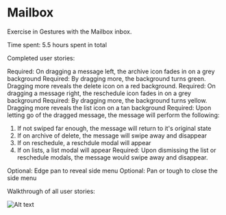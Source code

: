Mailbox
=======

Exercise in Gestures with the Mailbox inbox.

Time spent: 5.5 hours spent in total

Completed user stories:

Required: On dragging a message left, the archive icon fades in on a grey background
Required: By dragging more, the background turns green. Dragging more reveals the delete icon on a red background.
Required: On dragging a message right, the reschedule icon fades in on a grey background
Required: By dragging more, the background turns yellow. Dragging more reveals the list icon on a tan background
Required: Upon letting go of the dragged message, the message will perform the following:
  1. If not swiped far enough, the message will return to it's original state
  2. If on archive of delete, the message will swipe away and disappear
  3. If on reschedule, a reschdule modal will appear
  4. If on lists, a list modal will appear
Required: Upon dismissing the list or reschedule modals, the message would swipe away and disappear.

Optional: Edge pan to reveal side menu
Optional: Pan or tough to close the side menu

Walkthrough of all user stories:


![Alt text](https://github.com/samjau/Mailbox/blob/master/mailbox.gif "walkthrough")
